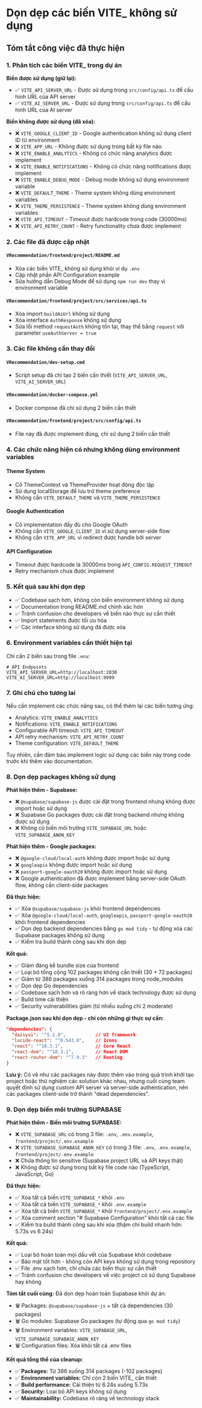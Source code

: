# Dọn dẹp các biến VITE_ không sử dụng

## Tóm tắt công việc đã thực hiện

### 1. Phân tích các biến VITE_ trong dự án

**Biến được sử dụng (giữ lại):**
- ✅ `VITE_API_SERVER_URL` - Được sử dụng trong `src/config/api.ts` để cấu hình URL của API server
- ✅ `VITE_AI_SERVER_URL` - Được sử dụng trong `src/config/api.ts` để cấu hình URL của AI server

**Biến không được sử dụng (đã xóa):**
- ❌ `VITE_GOOGLE_CLIENT_ID` - Google authentication không sử dụng client ID từ environment
- ❌ `VITE_APP_URL` - Không được sử dụng trong bất kỳ file nào
- ❌ `VITE_ENABLE_ANALYTICS` - Không có chức năng analytics được implement
- ❌ `VITE_ENABLE_NOTIFICATIONS` - Không có chức năng notifications được implement  
- ❌ `VITE_ENABLE_DEBUG_MODE` - Debug mode không sử dụng environment variable
- ❌ `VITE_DEFAULT_THEME` - Theme system không dùng environment variables
- ❌ `VITE_THEME_PERSISTENCE` - Theme system không dùng environment variables
- ❌ `VITE_API_TIMEOUT` - Timeout được hardcode trong code (30000ms)
- ❌ `VITE_API_RETRY_COUNT` - Retry functionality chưa được implement

### 2. Các file đã được cập nhật

#### `VRecommendation/frontend/project/README.md`
- Xóa các biến VITE_ không sử dụng khỏi ví dụ `.env`
- Cập nhật phần API Configuration example
- Sửa hướng dẫn Debug Mode để sử dụng `npm run dev` thay vì environment variable

#### `VRecommendation/frontend/project/src/services/api.ts`
- Xóa import `buildAiUrl` không sử dụng
- Xóa interface `AuthResponse` không sử dụng
- Sửa lỗi method `requestAuth` không tồn tại, thay thế bằng `request` với parameter `useAuthServer = true`

### 3. Các file không cần thay đổi

#### `VRecommendation/dev-setup.cmd`
- Script setup đã chỉ tạo 2 biến cần thiết (`VITE_API_SERVER_URL`, `VITE_AI_SERVER_URL`)

#### `VRecommendation/docker-compose.yml`  
- Docker compose đã chỉ sử dụng 2 biến cần thiết

#### `VRecommendation/frontend/project/src/config/api.ts`
- File này đã được implement đúng, chỉ sử dụng 2 biến cần thiết

### 4. Các chức năng hiện có nhưng không dùng environment variables

#### Theme System
- Có ThemeContext và ThemeProvider hoạt động độc lập
- Sử dụng localStorage để lưu trữ theme preference
- Không cần `VITE_DEFAULT_THEME` và `VITE_THEME_PERSISTENCE`

#### Google Authentication
- Có implementation đầy đủ cho Google OAuth
- Không cần `VITE_GOOGLE_CLIENT_ID` vì sử dụng server-side flow
- Không cần `VITE_APP_URL` vì redirect được handle bởi server

#### API Configuration
- Timeout được hardcode là 30000ms trong `API_CONFIG.REQUEST_TIMEOUT`
- Retry mechanism chưa được implement

### 5. Kết quả sau khi dọn dẹp

- ✅ Codebase sạch hơn, không còn biến environment không sử dụng
- ✅ Documentation trong README.md chính xác hơn
- ✅ Tránh confusion cho developers về biến nào thực sự cần thiết
- ✅ Import statements được tối ưu hóa
- ✅ Các interface không sử dụng đã được xóa

### 6. Environment variables cần thiết hiện tại

Chỉ cần 2 biến sau trong file `.env`:

```env
# API Endpoints
VITE_API_SERVER_URL=http://localhost:2030
VITE_AI_SERVER_URL=http://localhost:9999
```

### 7. Ghi chú cho tương lai

Nếu cần implement các chức năng sau, có thể thêm lại các biến tương ứng:
- Analytics: `VITE_ENABLE_ANALYTICS`
- Notifications: `VITE_ENABLE_NOTIFICATIONS`  
- Configurable API timeout: `VITE_API_TIMEOUT`
- API retry mechanism: `VITE_API_RETRY_COUNT`
- Theme configuration: `VITE_DEFAULT_THEME`

Tuy nhiên, cần đảm bảo implement logic sử dụng các biến này trong code trước khi thêm vào documentation.

### 8. Dọn dẹp packages không sử dụng

**Phát hiện thêm - Supabase:**
- ❌ `@supabase/supabase-js` được cài đặt trong frontend nhưng không được import hoặc sử dụng
- ❌ Supabase Go packages được cài đặt trong backend nhưng không được sử dụng
- ❌ Không có biến môi trường `VITE_SUPABASE_URL` hoặc `VITE_SUPABASE_ANON_KEY`

**Phát hiện thêm - Google packages:**
- ❌ `@google-cloud/local-auth` không được import hoặc sử dụng
- ❌ `googleapis` không được import hoặc sử dụng  
- ❌ `passport-google-oauth20` không được import hoặc sử dụng
- ❌ Google authentication đã được implement bằng server-side OAuth flow, không cần client-side packages

**Đã thực hiện:**
- ✅ Xóa `@supabase/supabase-js` khỏi frontend dependencies
- ✅ Xóa `@google-cloud/local-auth`, `googleapis`, `passport-google-oauth20` khỏi frontend dependencies
- ✅ Dọn dẹp backend dependencies bằng `go mod tidy` - tự động xóa các Supabase packages không sử dụng
- ✅ Kiểm tra build thành công sau khi dọn dẹp

**Kết quả:**
- ✅ Giảm đáng kể bundle size của frontend
- ✅ Loại bỏ tổng cộng 102 packages không cần thiết (30 + 72 packages)
- ✅ Giảm từ 386 packages xuống 314 packages trong node_modules
- ✅ Dọn dẹp Go dependencies
- ✅ Codebase sạch hơn và rõ ràng hơn về stack technology được sử dụng
- ✅ Build time cải thiện
- ✅ Security vulnerabilities giảm (từ nhiều xuống chỉ 2 moderate)

**Package.json sau khi dọn dẹp - chỉ còn những gì thực sự cần:**
```json
"dependencies": {
  "daisyui": "^5.1.9",           // UI framework
  "lucide-react": "^0.543.0",    // Icons  
  "react": "^18.3.1",            // Core React
  "react-dom": "^18.3.1",        // React DOM
  "react-router-dom": "^7.9.3"   // Routing
}
```

**Lưu ý:** Có vẻ như các packages này được thêm vào trong quá trình khởi tạo project hoặc thử nghiệm các solution khác nhau, nhưng cuối cùng team quyết định sử dụng custom API server và server-side authentication, nên các packages client-side trở thành "dead dependencies".

### 9. Dọn dẹp biến môi trường SUPABASE

**Phát hiện thêm - Biến môi trường SUPABASE:**
- ❌ `VITE_SUPABASE_URL` có trong 3 file: `.env`, `.env.example`, `frontend/project/.env.example`
- ❌ `VITE_SUPABASE_SUPABASE_ANON_KEY` có trong 3 file: `.env`, `.env.example`, `frontend/project/.env.example`
- ❌ Chứa thông tin sensitive (Supabase project URL và API keys thật)
- ❌ Không được sử dụng trong bất kỳ file code nào (TypeScript, JavaScript, Go)

**Đã thực hiện:**
- ✅ Xóa tất cả biến `VITE_SUPABASE_*` khỏi `.env`
- ✅ Xóa tất cả biến `VITE_SUPABASE_*` khỏi `.env.example`  
- ✅ Xóa tất cả biến `VITE_SUPABASE_*` khỏi `frontend/project/.env.example`
- ✅ Xóa comment section "# Supabase Configuration" khỏi tất cả các file
- ✅ Kiểm tra build thành công sau khi xóa (thậm chí build nhanh hơn: 5.73s vs 6.24s)

**Kết quả:**
- ✅ Loại bỏ hoàn toàn mọi dấu vết của Supabase khỏi codebase
- ✅ Bảo mật tốt hơn - không còn API keys không sử dụng trong repository
- ✅ File .env sạch hơn, chỉ chứa các biến thực sự cần thiết
- ✅ Tránh confusion cho developers về việc project có sử dụng Supabase hay không

**Tóm tắt cuối cùng:**
Đã dọn dẹp hoàn toàn Supabase khỏi dự án:
- 🗑️ Packages: `@supabase/supabase-js` + tất cả dependencies (30 packages)
- 🗑️ Go modules: Supabase Go packages (tự động qua `go mod tidy`)
- 🗑️ Environment variables: `VITE_SUPABASE_URL`, `VITE_SUPABASE_SUPABASE_ANON_KEY`
- 🗑️ Configuration files: Xóa khỏi tất cả .env files

**Kết quả tổng thể của cleanup:**
- ✅ **Packages:** Từ 386 xuống 314 packages (-102 packages)
- ✅ **Environment variables:** Chỉ còn 2 biến VITE_ cần thiết
- ✅ **Build performance:** Cải thiện từ 6.24s xuống 5.73s
- ✅ **Security:** Loại bỏ API keys không sử dụng
- ✅ **Maintainability:** Codebase rõ ràng về technology stack